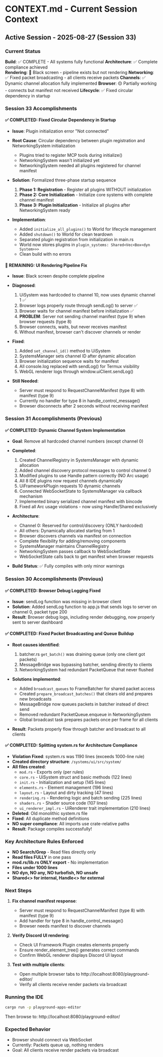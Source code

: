 # CONTEXT.md - Current Session Context

## Active Session - 2025-08-27 (Session 33)

### Current Status
**Build**: ✅ COMPLETE - All systems fully functional
**Architecture**: ✅ Complete compliance achieved  
**Rendering**: 🔴 Black screen - pipeline exists but not rendering
**Networking**: ✅ Fixed packet broadcasting - all clients receive packets
**Channels**: ✅ Dynamic channel allocation fully implemented
**Browser**: 🟡 Partially working - connects but manifest not received
**Lifecycle**: ✅ Fixed circular dependency in startup

### Session 33 Accomplishments

#### ✅ COMPLETED: Fixed Circular Dependency in Startup
- **Issue**: Plugin initialization error "Not connected"
- **Root Cause**: Circular dependency between plugin registration and NetworkingSystem initialization
  - Plugins tried to register MCP tools during initialize()
  - NetworkingSystem wasn't initialized yet
  - NetworkingSystem needed all plugins registered for channel manifest
  
- **Solution**: Formalized three-phase startup sequence
  1. **Phase 1: Registration** - Register all plugins WITHOUT initialization
  2. **Phase 2: Core Initialization** - Initialize core systems with complete channel manifest
  3. **Phase 3: Plugin Initialization** - Initialize all plugins after NetworkingSystem ready
  
- **Implementation**:
  - Added `initialize_all_plugins()` to World for lifecycle management
  - Added `shutdown()` to World for clean teardown
  - Separated plugin registration from initialization in main.rs
  - World now stores plugins in `plugin_systems: Shared<Vec<Box<dyn System>>>`
  - Clean build with no errors

#### 🔴 REMAINING: UI Rendering Pipeline Fix  
- **Issue**: Black screen despite complete pipeline
- **Diagnosed**:
  1. UiSystem was hardcoded to channel 10, now uses dynamic channel 1 ✅
  2. Browser logs properly route through sendLog() to server ✅
  3. Browser waits for channel manifest before initialization ✅
  4. **PROBLEM**: Server not sending channel manifest (type 9) when browser requests (type 8)
  5. Browser connects, waits, but never receives manifest
  6. Without manifest, browser can't discover channels or render
  
- **Fixed**:
  1. Added `set_channel_id()` method to UiSystem
  2. SystemsManager sets channel ID after dynamic allocation
  3. Browser initialization sequence waits for manifest
  4. All console.log replaced with sendLog() for Termux visibility
  5. WebGL renderer logs through window.uiClient.sendLog()
  
- **Still Needed**:
  - Server must respond to RequestChannelManifest (type 8) with manifest (type 9)
  - Currently no handler for type 8 in handle_control_message()
  - Browser disconnects after 2 seconds without receiving manifest

### Session 31 Accomplishments (Previous)

#### ✅ COMPLETED: Dynamic Channel System Implementation
- **Goal**: Remove all hardcoded channel numbers (except channel 0)
- **Completed**:
  1. Created ChannelRegistry in SystemsManager with dynamic allocation
  2. Added channel discovery protocol messages to control channel 0
  3. Modified plugins to use Handle<T> pattern correctly (NO Arc usage)
  4. All 8 IDE plugins now request channels dynamically
  5. UiFrameworkPlugin requests 10 dynamic channels
  6. Connected WebSocketState to SystemsManager via callback mechanism
  7. Implemented binary serialized channel manifest with bincode
  8. Fixed all Arc usage violations - now using Handle/Shared exclusively
  
- **Architecture**:
  - Channel 0: Reserved for control/discovery (ONLY hardcoded)
  - All others: Dynamically allocated starting from 1
  - Browser discovers channels via manifest on connection
  - Complete flexibility for adding/removing components
  - SystemsManager maintains ChannelRegistry
  - NetworkingSystem passes callback to WebSocketState
  - WebSocketState calls back to get manifest when browser requests

- **Build Status**: ✅ Fully compiles with only minor warnings

### Session 30 Accomplishments (Previous)

#### ✅ COMPLETED: Browser Debug Logging Fixed
- **Issue**: sendLog function was missing in browser client
- **Solution**: Added sendLog function to app.js that sends logs to server on channel 0, packet type 200
- **Result**: Browser debug logs, including render debugging, now properly sent to server dashboard

#### ✅ COMPLETED: Fixed Packet Broadcasting and Queue Buildup
- **Root causes identified**: 
  1. batcher.rs `get_batch()` was draining queue (only one client got packets)
  2. MessageBridge was bypassing batcher, sending directly to clients
  3. NetworkingSystem had redundant PacketQueue that never flushed
  
- **Solutions implemented**: 
  - Added `broadcast_queues` to FrameBatcher for shared packet access
  - Created `prepare_broadcast_batches()` that clears old and prepares new broadcasts
  - MessageBridge now queues packets in batcher instead of direct send
  - Removed redundant PacketQueue.enqueue in NetworkingSystem
  - Global broadcast task prepares packets once per frame for all clients
  
- **Result**: Packets properly flow through batcher and broadcast to all clients

#### ✅ COMPLETED: Splitting system.rs for Architecture Compliance
- **Violation Fixed**: system.rs was 1190 lines (exceeds 1000-line rule)
- **Created directory structure**: `/systems/ui/src/system/`
- **All files created**:
  - `mod.rs` - Exports only (per rules)
  - `core.rs` - UiSystem struct and basic methods (122 lines)
  - `init.rs` - Initialization and setup (145 lines)
  - `elements.rs` - Element management (196 lines)
  - `layout.rs` - Layout and dirty tracking (47 lines)
  - `rendering.rs` - Rendering logic and batch sending (225 lines)
  - `shaders.rs` - Shader source code (107 lines)
  - `ui_renderer_impl.rs` - UiRenderer trait implementation (210 lines)
- **Deleted**: Old monolithic system.rs file
- **Fixed**: All duplicate method definitions
- **NO super compliance**: All imports use crate-relative paths
- **Result**: Package compiles successfully!

### Key Architecture Rules Enforced
- **NO Search/Grep** - Read files directly only
- **Read files FULLY** in one pass
- **mod.rs/lib.rs ONLY export** - No implementation
- **Files under 1000 lines**
- **NO dyn, NO any, NO turbofish, NO unsafe**
- **Shared<> for internal, Handle<> for external**

### Next Steps
1. **Fix channel manifest response**:
   - Server must respond to RequestChannelManifest (type 8) with manifest (type 9)
   - Add handler for type 8 in handle_control_message()
   - Browser needs manifest to discover channels

2. **Verify Discord UI rendering**:
   - Check UI Framework Plugin creates elements properly
   - Ensure render_element_tree() generates correct commands
   - Confirm WebGL renderer displays Discord UI layout

3. **Test with multiple clients**:
   - Open multiple browser tabs to http://localhost:8080/playground-editor/
   - Verify all clients receive render packets via broadcast

### Running the IDE
```bash
cargo run -p playground-apps-editor
```

Then browse to: http://localhost:8080/playground-editor/

### Expected Behavior
- Browser should connect via WebSocket
- Currently: Packets queue up, nothing renders
- Goal: All clients receive render packets via broadcast